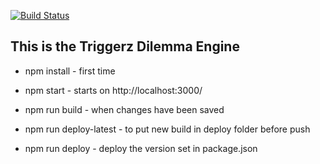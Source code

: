 [![Build Status](https://travis-ci.org/triggerz/dilemma-engine.svg?branch=master)](https://travis-ci.org/triggerz/dilemma-engine)

## This is the Triggerz Dilemma Engine

- npm install           - first time

- npm start             - starts on http://localhost:3000/

- npm run build         - when changes have been saved

- npm run deploy-latest - to put new build in deploy folder before push

- npm run deploy        - deploy the version set in package.json
